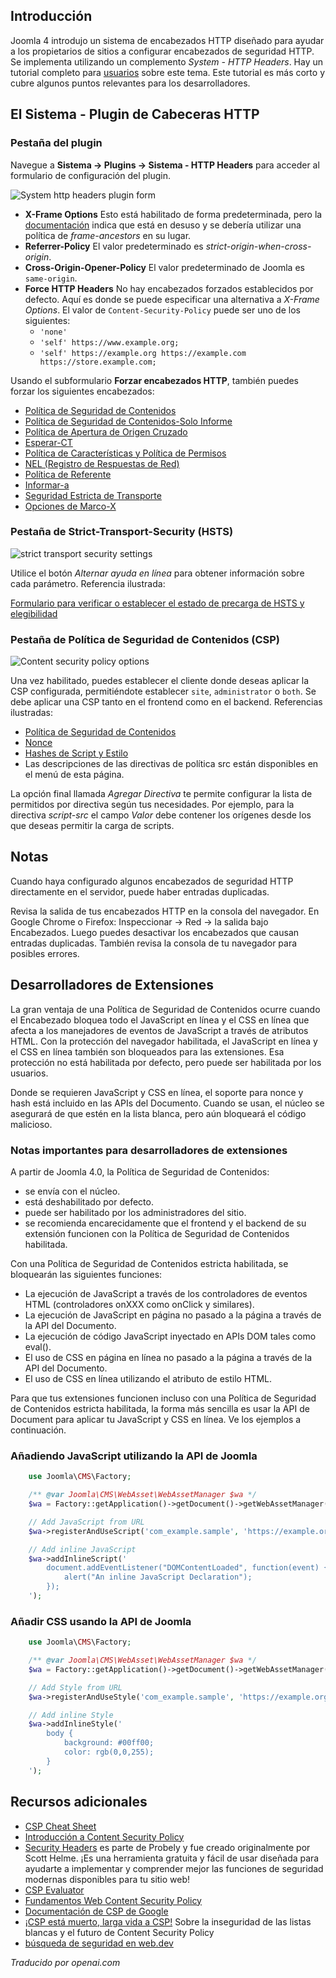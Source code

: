 <!-- Filename: J4.x:Http_Header_Management / Display title: Encabezados HTTP -->

## Introducción

Joomla 4 introdujo un sistema de encabezados HTTP diseñado para ayudar a los propietarios de sitios a configurar encabezados de seguridad HTTP. Se implementa utilizando un complemento *System - HTTP Headers*. Hay un tutorial completo para [usuarios](jdocmanual?article=user/security/http-headers) sobre este tema. Este tutorial es más corto y cubre algunos puntos relevantes para los desarrolladores.

## El Sistema - Plugin de Cabeceras HTTP

### Pestaña del plugin

Navegue a **Sistema → Plugins → Sistema - HTTP Headers** para acceder al formulario de configuración del plugin.

![System http headers plugin form](../../../en/images/security/security-http-headers-plugin.png)

- **X-Frame Options** Esto está habilitado de forma predeterminada, pero la [documentación](https://developer.mozilla.org/en-US/docs/Web/HTTP/Headers/X-Frame-Options) indica que está en desuso y se debería utilizar una política de *frame-ancestors* en su lugar.
- **Referrer-Policy** El valor predeterminado es *strict-origin-when-cross-origin*.
- **Cross-Origin-Opener-Policy** El valor predeterminado de Joomla es `same-origin`.
- **Force HTTP Headers** No hay encabezados forzados establecidos por defecto. Aquí es donde se puede especificar una alternativa a *X-Frame Options*. El valor de `Content-Security-Policy` puede ser uno de los siguientes:
    - `'none'`
    - `'self' https://www.example.org;`
    - `'self' https://example.org https://example.com https://store.example.com;`

Usando el subformulario **Forzar encabezados HTTP**, también puedes forzar los siguientes encabezados:

- [Política de Seguridad de Contenidos](https://scotthelme.co.uk/content-security-policy-an-introduction/)
- [Política de Seguridad de Contenidos-Solo Informe](https://scotthelme.co.uk/content-security-policy-an-introduction/#testingapolicy)
- [Política de Apertura de Origen Cruzado](https://developer.mozilla.org/en-US/docs/Web/HTTP/Headers/Cross-Origin-Opener-Policy)
- [Esperar-CT](https://scotthelme.co.uk/a-new-security-header-expect-ct/)
- [Política de Características y Política de Permisos](https://scotthelme.co.uk/a-new-security-header-feature-policy/)
- [NEL (Registro de Respuestas de Red)](https://developer.mozilla.org/en-US/docs/Web/HTTP/Headers/NEL)
- [Política de Referente](https://scotthelme.co.uk/a-new-security-header-referrer-policy/)
- [Informar-a](https://developer.mozilla.org/en-US/docs/Web/HTTP/Headers/Content-Security-Policy/report-to)
- [Seguridad Estricta de Transporte](https://scotthelme.co.uk/hsts-the-missing-link-in-tls/)
- [Opciones de Marco-X](https://scotthelme.co.uk/hardening-your-http-response-headers/#x-frame-options)

### Pestaña de Strict-Transport-Security (HSTS)

![strict transport security settings](../../../en/images/security/security-http-headers-hsts.png)

Utilice el botón *Alternar ayuda en línea* para obtener información sobre cada parámetro. Referencia ilustrada:

[Formulario para verificar o establecer el estado de precarga de HSTS y elegibilidad](https://hstspreload.org/)

### Pestaña de Política de Seguridad de Contenidos (CSP)

![Content security policy options](../../../en/images/security/security-http-headers-csp.png)

Una vez habilitado, puedes establecer el cliente donde deseas aplicar la CSP configurada, permitiéndote establecer `site`, `administrator` o `both`. Se debe aplicar una CSP tanto en el frontend como en el backend. Referencias ilustradas:

- [Política de Seguridad de Contenidos](https://developer.mozilla.org/en-US/docs/Web/HTTP/CSP)
- [Nonce](https://developer.mozilla.org/en-US/docs/Web/HTML/Global_attributes/nonce)
- [Hashes de Script y Estilo](https://developer.mozilla.org/en-US/docs/Web/HTTP/Headers/Content-Security-Policy/script-src)
- Las descripciones de las directivas de política src están disponibles en el menú de esta página.

La opción final llamada *Agregar Directiva* te permite configurar la lista de permitidos por directiva según tus necesidades. Por ejemplo, para la directiva *script-src* el campo *Valor* debe contener los orígenes desde los que deseas permitir la carga de scripts.

## Notas

Cuando haya configurado algunos encabezados de seguridad HTTP directamente en el servidor, puede haber entradas duplicadas.

Revisa la salida de tus encabezados HTTP en la consola del navegador. En Google Chrome o Firefox: Inspeccionar → Red → la salida bajo Encabezados. Luego puedes desactivar los encabezados que causan entradas duplicadas. También revisa la consola de tu navegador para posibles errores.

## Desarrolladores de Extensiones

La gran ventaja de una Política de Seguridad de Contenidos ocurre cuando el Encabezado bloquea todo el JavaScript en línea y el CSS en línea que afecta a los manejadores de eventos de JavaScript a través de atributos HTML. Con la protección del navegador habilitada, el JavaScript en línea y el CSS en línea también son bloqueados para las extensiones. Esa protección no está habilitada por defecto, pero puede ser habilitada por los usuarios.

Donde se requieren JavaScript y CSS en línea, el soporte para nonce y hash está incluido en las APIs del Documento. Cuando se usan, el núcleo se asegurará de que estén en la lista blanca, pero aún bloqueará el código malicioso.

### Notas importantes para desarrolladores de extensiones

A partir de Joomla 4.0, la Política de Seguridad de Contenidos:

- se envía con el núcleo.
- está deshabilitado por defecto.
- puede ser habilitado por los administradores del sitio.
- se recomienda encarecidamente que el frontend y el backend de su extensión funcionen con la Política de Seguridad de Contenidos habilitada.

Con una Política de Seguridad de Contenidos estricta habilitada, se bloquearán las siguientes funciones:

- La ejecución de JavaScript a través de los controladores de eventos HTML (controladores onXXX como onClick y similares).
- La ejecución de JavaScript en página no pasado a la página a través de la API del Documento.
- La ejecución de código JavaScript inyectado en APIs DOM tales como eval().
- El uso de CSS en página en línea no pasado a la página a través de la API del Documento.
- El uso de CSS en línea utilizando el atributo de estilo HTML.

Para que tus extensiones funcionen incluso con una Política de Seguridad de Contenidos estricta habilitada, la forma más sencilla es usar la API de Document para aplicar tu JavaScript y CSS en línea. Ve los ejemplos a continuación.

### Añadiendo JavaScript utilizando la API de Joomla

```php
    use Joomla\CMS\Factory;

    /** @var Joomla\CMS\WebAsset\WebAssetManager $wa */
    $wa = Factory::getApplication()->getDocument()->getWebAssetManager();

    // Add JavaScript from URL
    $wa->registerAndUseScript('com_example.sample', 'https://example.org/sample.js', [], ['defer' => true]);

    // Add inline JavaScript
    $wa->addInlineScript('
        document.addEventListener("DOMContentLoaded", function(event) {
            alert("An inline JavaScript Declaration");
        });
    ');
```

### Añadir CSS usando la API de Joomla

```php
    use Joomla\CMS\Factory;

    /** @var Joomla\CMS\WebAsset\WebAssetManager $wa */
    $wa = Factory::getApplication()->getDocument()->getWebAssetManager();

    // Add Style from URL
    $wa->registerAndUseStyle('com_example.sample', 'https://example.org/sample.css');

    // Add inline Style
    $wa->addInlineStyle('
        body {
            background: #00ff00;
            color: rgb(0,0,255);
        }
    ');
```

## Recursos adicionales

- [CSP Cheat Sheet](https://scotthelme.co.uk/csp-cheat-sheet/)
- [Introducción a Content Security Policy](https://scotthelme.co.uk/content-security-policy-an-introduction/)
- [Security Headers](https://securityheaders.com/) es parte de Probely y fue creado originalmente por Scott Helme. ¡Es una herramienta gratuita y fácil de usar diseñada para ayudarte a implementar y comprender mejor las funciones de seguridad modernas disponibles para tu sitio web!
- [CSP Evaluator](https://csp-evaluator.withgoogle.com/)
- [Fundamentos Web Content Security Policy](https://developers.google.com/web/fundamentals/security/csp)
- [Documentación de CSP de Google](https://csp.withgoogle.com/docs/index.html)
- [¡CSP está muerto, larga vida a CSP!](https://research.google/pubs/pub45542/) Sobre la inseguridad de las listas blancas y el futuro de Content Security Policy
- [búsqueda de seguridad en web.dev](https://web.dev/s/results?q=security#gsc.tab=0&gsc.q=security&gsc.sort=)

*Traducido por openai.com*

